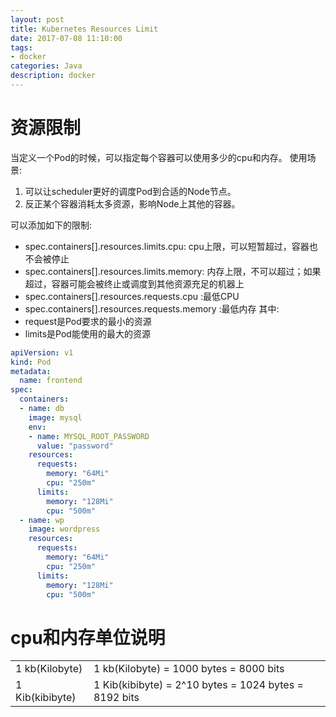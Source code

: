 ```yaml
---
layout: post
title: Kubernetes Resources Limit
date: 2017-07-08 11:10:00
tags:
- docker
categories: Java
description: docker
---
```


# 资源限制
当定义一个Pod的时候，可以指定每个容器可以使用多少的cpu和内存。
使用场景:    
1. 可以让scheduler更好的调度Pod到合适的Node节点。
2. 反正某个容器消耗太多资源，影响Node上其他的容器。

可以添加如下的限制:

* spec.containers[].resources.limits.cpu: cpu上限，可以短暂超过，容器也不会被停止
* spec.containers[].resources.limits.memory: 内存上限，不可以超过；如果超过，容器可能会被终止或调度到其他资源充足的机器上
* spec.containers[].resources.requests.cpu :最低CPU
* spec.containers[].resources.requests.memory :最低内存
其中:
* request是Pod要求的最小的资源
* limits是Pod能使用的最大的资源

```yaml
apiVersion: v1
kind: Pod
metadata:
  name: frontend
spec:
  containers:
  - name: db
    image: mysql
    env:
    - name: MYSQL_ROOT_PASSWORD
      value: "password"
    resources:
      requests:
        memory: "64Mi"
        cpu: "250m"
      limits:
        memory: "128Mi"
        cpu: "500m"
  - name: wp
    image: wordpress
    resources:
      requests:
        memory: "64Mi"
        cpu: "250m"
      limits:
        memory: "128Mi"
        cpu: "500m"
```

# cpu和内存单位说明

|                      |                                                             |
| -------------------- | ----------------------------------------------------------- |
| 1 kb(Kilobyte)       | 1 kb(Kilobyte) = 1000 bytes = 8000 bits                     |
| 1 Kib(kibibyte)      | 1 Kib(kibibyte) = 2^10 bytes = 1024 bytes = 8192 bits       |

